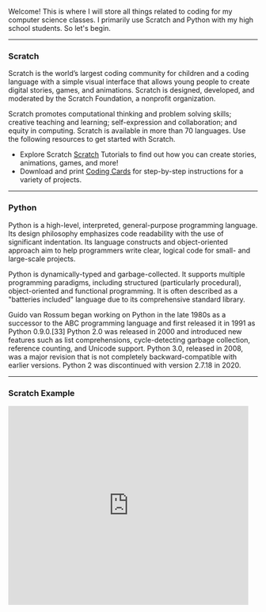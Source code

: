 Welcome! This is where I will store all things related to coding for my computer science classes. I primarily use Scratch and Python with my high school students. So let's begin.

- - -
### Scratch

Scratch is the world’s largest coding community for children and a coding language with a simple visual interface that allows young people to create digital stories, games, and animations. Scratch is designed, developed, and moderated by the Scratch Foundation, a nonprofit organization.

Scratch promotes computational thinking and problem solving skills; creative teaching and learning; self-expression and collaboration; and equity in computing. Scratch is available in more than 70 languages. Use the following resources to get started with Scratch. <br>

- Explore Scratch [Scratch](https://scratch.mit.edu/projects/all) Tutorials to find out how you can create stories, animations, games, and more!
- Download and print [Coding Cards](https://resources.scratch.mit.edu/www/cards/en/scratch-cards-all.pdf) for step-by-step instructions for a variety of projects.

- - -
### Python

Python is a high-level, interpreted, general-purpose programming language. Its design philosophy emphasizes code readability with the use of significant indentation. Its language constructs and object-oriented approach aim to help programmers write clear, logical code for small- and large-scale projects.

Python is dynamically-typed and garbage-collected. It supports multiple programming paradigms, including structured (particularly procedural), object-oriented and functional programming. It is often described as a "batteries included" language due to its comprehensive standard library.

Guido van Rossum began working on Python in the late 1980s as a successor to the ABC programming language and first released it in 1991 as Python 0.9.0.[33] Python 2.0 was released in 2000 and introduced new features such as list comprehensions, cycle-detecting garbage collection, reference counting, and Unicode support. Python 3.0, released in 2008, was a major revision that is not completely backward-compatible with earlier versions. Python 2 was discontinued with version 2.7.18 in 2020.

- - -
### Scratch Example

<iframe src="https://scratch.mit.edu/projects/11643019/embed" allowtransparency="true" width="485" height="402" frameborder="0" scrolling="no" allowfullscreen></iframe>
